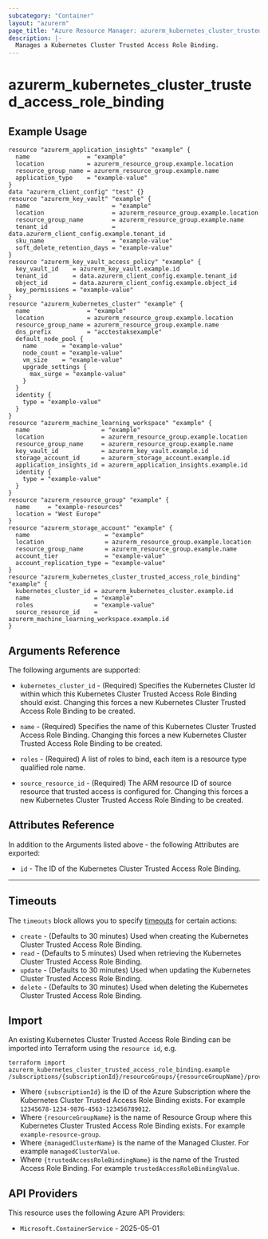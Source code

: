 ```yaml
---
subcategory: "Container"
layout: "azurerm"
page_title: "Azure Resource Manager: azurerm_kubernetes_cluster_trusted_access_role_binding"
description: |-
  Manages a Kubernetes Cluster Trusted Access Role Binding.
---
```


# azurerm_kubernetes_cluster_trusted_access_role_binding

## Example Usage

```hcl
resource "azurerm_application_insights" "example" {
  name                = "example"
  location            = azurerm_resource_group.example.location
  resource_group_name = azurerm_resource_group.example.name
  application_type    = "example-value"
}
data "azurerm_client_config" "test" {}
resource "azurerm_key_vault" "example" {
  name                       = "example"
  location                   = azurerm_resource_group.example.location
  resource_group_name        = azurerm_resource_group.example.name
  tenant_id                  = data.azurerm_client_config.example.tenant_id
  sku_name                   = "example-value"
  soft_delete_retention_days = "example-value"
}
resource "azurerm_key_vault_access_policy" "example" {
  key_vault_id    = azurerm_key_vault.example.id
  tenant_id       = data.azurerm_client_config.example.tenant_id
  object_id       = data.azurerm_client_config.example.object_id
  key_permissions = "example-value"
}
resource "azurerm_kubernetes_cluster" "example" {
  name                = "example"
  location            = azurerm_resource_group.example.location
  resource_group_name = azurerm_resource_group.example.name
  dns_prefix          = "acctestaksexample"
  default_node_pool {
    name       = "example-value"
    node_count = "example-value"
    vm_size    = "example-value"
    upgrade_settings {
      max_surge = "example-value"
    }
  }
  identity {
    type = "example-value"
  }
}
resource "azurerm_machine_learning_workspace" "example" {
  name                    = "example"
  location                = azurerm_resource_group.example.location
  resource_group_name     = azurerm_resource_group.example.name
  key_vault_id            = azurerm_key_vault.example.id
  storage_account_id      = azurerm_storage_account.example.id
  application_insights_id = azurerm_application_insights.example.id
  identity {
    type = "example-value"
  }
}
resource "azurerm_resource_group" "example" {
  name     = "example-resources"
  location = "West Europe"
}
resource "azurerm_storage_account" "example" {
  name                     = "example"
  location                 = azurerm_resource_group.example.location
  resource_group_name      = azurerm_resource_group.example.name
  account_tier             = "example-value"
  account_replication_type = "example-value"
}
resource "azurerm_kubernetes_cluster_trusted_access_role_binding" "example" {
  kubernetes_cluster_id = azurerm_kubernetes_cluster.example.id
  name                  = "example"
  roles                 = "example-value"
  source_resource_id    = azurerm_machine_learning_workspace.example.id
}
```

## Arguments Reference

The following arguments are supported:

* `kubernetes_cluster_id` - (Required) Specifies the Kubernetes Cluster Id within which this Kubernetes Cluster Trusted Access Role Binding should exist. Changing this forces a new Kubernetes Cluster Trusted Access Role Binding to be created.

* `name` - (Required) Specifies the name of this Kubernetes Cluster Trusted Access Role Binding. Changing this forces a new Kubernetes Cluster Trusted Access Role Binding to be created.

* `roles` - (Required) A list of roles to bind, each item is a resource type qualified role name.

* `source_resource_id` - (Required) The ARM resource ID of source resource that trusted access is configured for. Changing this forces a new Kubernetes Cluster Trusted Access Role Binding to be created.

## Attributes Reference

In addition to the Arguments listed above - the following Attributes are exported:

* `id` - The ID of the Kubernetes Cluster Trusted Access Role Binding.

---



## Timeouts

The `timeouts` block allows you to specify [timeouts](https://www.terraform.io/docs/configuration/resources.html#timeouts) for certain actions:

* `create` - (Defaults to 30 minutes) Used when creating the Kubernetes Cluster Trusted Access Role Binding.
* `read` - (Defaults to 5 minutes) Used when retrieving the Kubernetes Cluster Trusted Access Role Binding.
* `update` - (Defaults to 30 minutes) Used when updating the Kubernetes Cluster Trusted Access Role Binding.
* `delete` - (Defaults to 30 minutes) Used when deleting the Kubernetes Cluster Trusted Access Role Binding.

## Import

An existing Kubernetes Cluster Trusted Access Role Binding can be imported into Terraform using the `resource id`, e.g.

```shell
terraform import azurerm_kubernetes_cluster_trusted_access_role_binding.example /subscriptions/{subscriptionId}/resourceGroups/{resourceGroupName}/providers/Microsoft.ContainerService/managedClusters/{managedClusterName}/trustedAccessRoleBindings/{trustedAccessRoleBindingName}
```

* Where `{subscriptionId}` is the ID of the Azure Subscription where the Kubernetes Cluster Trusted Access Role Binding exists. For example `12345678-1234-9876-4563-123456789012`.
* Where `{resourceGroupName}` is the name of Resource Group where this Kubernetes Cluster Trusted Access Role Binding exists. For example `example-resource-group`.
* Where `{managedClusterName}` is the name of the Managed Cluster. For example `managedClusterValue`.
* Where `{trustedAccessRoleBindingName}` is the name of the Trusted Access Role Binding. For example `trustedAccessRoleBindingValue`.

## API Providers
<!-- This section is generated, changes will be overwritten -->
This resource uses the following Azure API Providers:

* `Microsoft.ContainerService` - 2025-05-01
